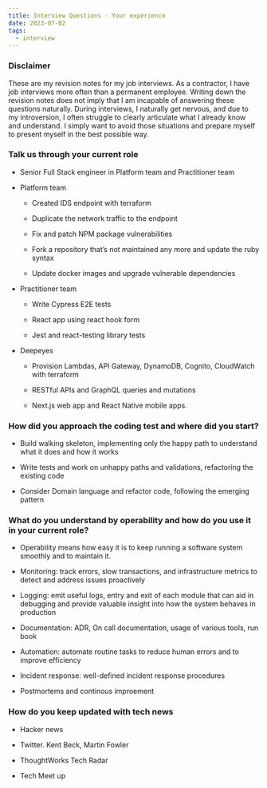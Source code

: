 ```yaml
---
title: Interview Questions - Your experience
date: 2023-07-02
tags:
  - interview
---
```


### Disclaimer

These are my revision notes for my job interviews. As a contractor, I have job interviews more often than a permanent employee. Writing down the revision notes does not imply that I am incapable of answering these questions naturally. During interviews, I naturally get nervous, and due to my introversion, I often struggle to clearly articulate what I already know and understand. I simply want to avoid those situations and prepare myself to present myself in the best possible way.

### Talk us through your current role

- Senior Full Stack engineer in Platform team and Practitioner team

- Platform team

	- Created IDS endpoint with terraform

	- Duplicate the network traffic to the endpoint

	- Fix and patch NPM package vulnerabilities

	- Fork a repository that’s not maintained any more and update the ruby syntax

	- Update docker images and upgrade vulnerable dependencies

- Practitioner team

	- Write Cypress E2E tests

	- React app using react hook form

	- Jest and react-testing library tests

- Deepeyes

	- Provision Lambdas, API Gateway, DynamoDB, Cognito, CloudWatch with terraform

	- RESTful APIs and GraphQL queries and mutations

	- Next.js web app and React Native mobile apps.

### How did you approach the coding test and where did you start?

- Build walking skeleton, implementing only the happy path to understand what it does and how it works

- Write tests and work on unhappy paths and validations, refactoring the existing code

- Consider Domain language and refactor code, following the emerging pattern

### What do you understand by operability and how do you use it in your current role?

- Operability means how easy it is to keep running a software system smoothly and to maintain it.

- Monitoring: track errors, slow transactions, and infrastructure metrics to detect and address issues proactively

- Logging: emit useful logs, entry and exit of each module that can aid in debugging and provide valuable insight into how the system behaves in production

- Documentation: ADR, On call documentation, usage of various tools, run book

- Automation: automate routine tasks to reduce human errors and to improve efficiency

- Incident response: well-defined incident response procedures

- Postmortems and continous improement

### How do you keep updated with tech news

- Hacker news

- Twitter. Kent Beck, Martin Fowler

- ThoughtWorks Tech Radar

- Tech Meet up

